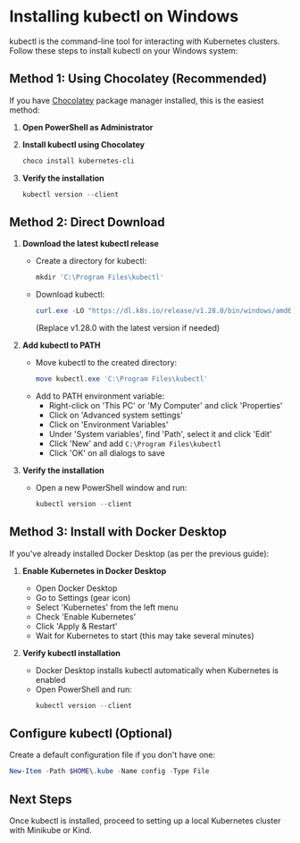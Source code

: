 # Installing kubectl on Windows

kubectl is the command-line tool for interacting with Kubernetes clusters. Follow these steps to install kubectl on your Windows system:

## Method 1: Using Chocolatey (Recommended)

If you have [Chocolatey](https://chocolatey.org/) package manager installed, this is the easiest method:

1. **Open PowerShell as Administrator**

2. **Install kubectl using Chocolatey**
   ```powershell
   choco install kubernetes-cli
   ```

3. **Verify the installation**
   ```powershell
   kubectl version --client
   ```

## Method 2: Direct Download

1. **Download the latest kubectl release**
   - Create a directory for kubectl:
     ```powershell
     mkdir 'C:\Program Files\kubectl'
     ```
   - Download kubectl:
     ```powershell
     curl.exe -LO "https://dl.k8s.io/release/v1.28.0/bin/windows/amd64/kubectl.exe"
     ```
     (Replace v1.28.0 with the latest version if needed)

2. **Add kubectl to PATH**
   - Move kubectl to the created directory:
     ```powershell
     move kubectl.exe 'C:\Program Files\kubectl'
     ```
   - Add to PATH environment variable:
     - Right-click on 'This PC' or 'My Computer' and click 'Properties'
     - Click on 'Advanced system settings'
     - Click on 'Environment Variables'
     - Under 'System variables', find 'Path', select it and click 'Edit'
     - Click 'New' and add `C:\Program Files\kubectl`
     - Click 'OK' on all dialogs to save

3. **Verify the installation**
   - Open a new PowerShell window and run:
     ```powershell
     kubectl version --client
     ```

## Method 3: Install with Docker Desktop

If you've already installed Docker Desktop (as per the previous guide):

1. **Enable Kubernetes in Docker Desktop**
   - Open Docker Desktop
   - Go to Settings (gear icon)
   - Select 'Kubernetes' from the left menu
   - Check 'Enable Kubernetes'
   - Click 'Apply & Restart'
   - Wait for Kubernetes to start (this may take several minutes)

2. **Verify kubectl installation**
   - Docker Desktop installs kubectl automatically when Kubernetes is enabled
   - Open PowerShell and run:
     ```powershell
     kubectl version --client
     ```

## Configure kubectl (Optional)

Create a default configuration file if you don't have one:

```powershell
New-Item -Path $HOME\.kube -Name config -Type File
```

## Next Steps

Once kubectl is installed, proceed to setting up a local Kubernetes cluster with Minikube or Kind.